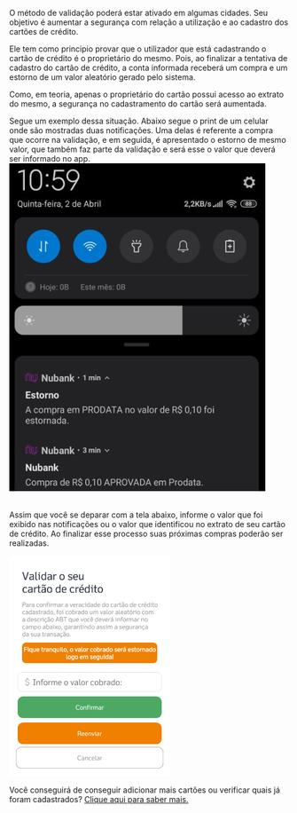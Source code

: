 O método de validação poderá estar ativado em algumas cidades. Seu objetivo é aumentar a segurança com relação a utilização e ao cadastro dos cartões de crédito.

Ele tem como principio provar que o utilizador que está cadastrando o cartão de crédito é o proprietário do mesmo. Pois, ao finalizar a tentativa de cadastro do cartão de crédito, a conta informada receberá um compra e um estorno de um valor aleatório gerado pelo sistema.

Como, em teoria, apenas o proprietário do cartão possui acesso ao extrato do mesmo, a segurança no cadastramento do cartão será aumentada. 

Segue um exemplo dessa situação. Abaixo segue o print de um celular onde são mostradas duas notificações. Uma delas é referente a compra que ocorre na validação, e em seguida, é apresentado o estorno de mesmo valor, que também faz parte da validação e será esse o valor que deverá ser informado no app. <br>
![image.png](/.attachments/image-97cead3a-0210-4642-92bc-c3eb0839df98.png)<br><br>

Assim que você se deparar com a tela abaixo, informe o valor que foi exibido nas notificações ou o valor que identificou no extrato de seu cartão de crédito. Ao finalizar esse processo suas próximas compras poderão ser realizadas.

![image.png](/.attachments/image-548f6a9c-0788-41ad-9dd5-dc2209058176.png)

Você conseguirá de conseguir adicionar mais cartões ou verificar quais já foram cadastrados? [Clique aqui para saber mais.](/ABT-%2D-QRCODE-%2D-app-para-uso-no-transporte-público/5.-Cadastrando-um-cartão-de-Crédito/5.2.-Lista-de-cartões-de-crédito)



